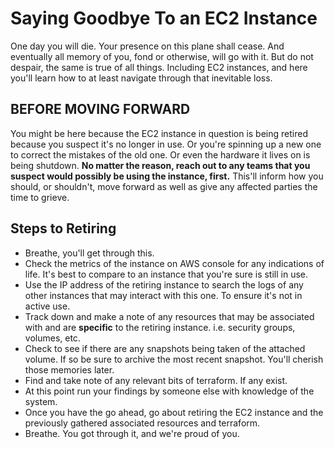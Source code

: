 # Saying Goodbye To an EC2 Instance

One day you will die. Your presence on this plane shall cease. And eventually all memory of you, fond or otherwise, will go with it. But do not despair, the same is true of all things. Including EC2 instances, and here you'll learn how to at least navigate through that inevitable loss.

## **BEFORE MOVING FORWARD**

You might be here because the EC2 instance in question is being retired because you suspect it's no longer in use. Or you're spinning up a new one to correct the mistakes of the old one. Or even the hardware it lives on is being shutdown. **No matter the reason, reach out to any teams that you suspect would possibly be using the instance, first.** This'll inform how you should, or shouldn't, move forward as well as give any affected parties the time to grieve.

## Steps to Retiring

- Breathe, you'll get through this.
- Check the metrics of the instance on AWS console for any indications of life. It's best to compare to an instance that you're sure is still in use.
- Use the IP address of the retiring instance to search the logs of any other instances that may interact with this one. To ensure it's not in active use.
- Track down and make a note of any resources that may be associated with and are **specific** to the retiring instance. i.e. security groups, volumes, etc.
- Check to see if there are any snapshots being taken of the attached volume. If so be sure to archive the most recent snapshot. You'll cherish those memories later.
- Find and take note of any relevant bits of terraform. If any exist.
- At this point run your findings by someone else with knowledge of the system.
- Once you have the go ahead, go about retiring the EC2 instance and the previously gathered associated resources and terraform.
- Breathe. You got through it, and we're proud of you.
